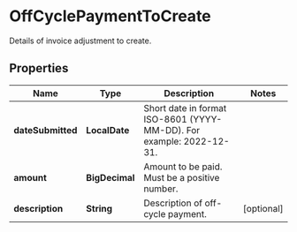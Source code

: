 

# OffCyclePaymentToCreate

Details of invoice adjustment to create.

## Properties

| Name | Type | Description | Notes |
|------------ | ------------- | ------------- | -------------|
|**dateSubmitted** | **LocalDate** | Short date in format ISO-8601 (YYYY-MM-DD). For example: 2022-12-31. |  |
|**amount** | **BigDecimal** | Amount to be paid. Must be a positive number. |  |
|**description** | **String** | Description of off-cycle payment. |  [optional] |



